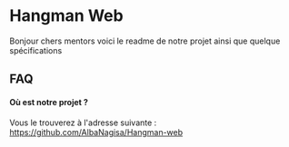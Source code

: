 
# Hangman Web


Bonjour chers mentors voici le readme de notre projet ainsi que quelque spécifications

## FAQ

#### Où est notre projet ?

Vous le trouverez à l'adresse suivante : https://github.com/AlbaNagisa/Hangman-web


